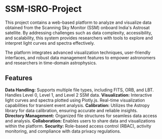 # SSM-ISRO-Project

This project contains a web-based platform to analyze and visualize data obtained from the Scanning Sky Monitor (SSM) onboard India's Astrosat satellite. By addressing challenges such as data complexity, accessibility, and scalability, this system provides researchers with tools to explore and interpret light curves and spectra effectively.

The platform integrates advanced visualization techniques, user-friendly interfaces, and robust data management features to empower astronomers and researchers in time-domain astrophysics.

## Features
**Data Handling:** Supports multiple file types, including FITS, ORB, and LBT. Handles Level 0, Level 1, and Level 2 SSM data.
**Visualization:** Interactive light curves and spectra plotted using Plotly.js. Real-time visualization capabilities for transient event analysis.
**Calibration:** Utilizes the Astropy library for data calibration, ensuring accurate and reliable insights.
**Directory Management:** Organized file structures for seamless data access and analysis.
**Collaboration:** Enables users to share data and visualizations within the platform.
**Security:** Role-based access control (RBAC), activity monitoring, and compliance with data privacy regulations.
